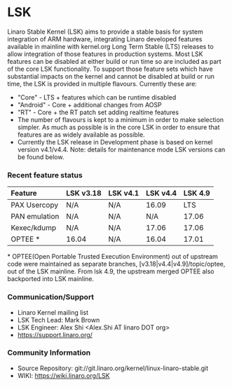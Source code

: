 # LSK

Linaro Stable Kernel (LSK) aims to provide a stable basis for system integration of ARM hardware, integrating Linaro developed features available in mainline with kernel.org Long Term Stable (LTS) releases to allow integration of those features in production systems. 
Most LSK features can be disabled at either build or run time so are included as part of the core LSK functionality. To support those feature sets which have substantial impacts on the kernel and cannot be disabled at build or run time, the LSK is provided in multiple flavours. Currently these are: 

- "Core" - LTS + features which can be runtime disabled 
- "Android" - Core + additional changes from AOSP
- "RT" - Core + the RT patch set adding realtime features 
- The number of flavours is kept to a minimum in order to make selection simpler. As much as possible is in the core LSK in order to ensure that features are as widely available as possible. 
- Currently the LSK release in Development phase is based on kernel version v4.1/v4.4. Note: details for maintenance mode LSK versions can be found below. 


### Recent feature status

| Feature | LSK v3.18 | LSK v4.1 |  LSK v4.4 | LSK 4.9  |
| :--- | :--- | :--- | :--- | :--- |
| PAX Usercopy | N/A | N/A | 16.09 | LTS |
| PAN emulation | N/A | N/A | N/A | 17.06 |
| Kexec/kdump | N/A | N/A | 17.06 | 17.06 |
| OPTEE * | 16.04 | N/A | 16.04 | 17.01 |

\* OPTEE(Open Portable Trusted Execution Environment) out of upstream code were maintained as separate branches, [v3.18|v4.4|v4.9]/topic/optee, out of the LSK mainline. From lsk 4.9, the upstream merged OPTEE  also backported into LSK mainline.

### Communication/Support

- Linaro Kernel mailing list <linaro-kernel AT lists DOT linaro DOT org>
- LSK Tech Lead: Mark Brown <broonie AT linaro DOT org>
- LSK Engineer: Alex Shi <Alex.Shi AT linaro DOT org>
- https://support.linaro.org/

### Community Information 

- Source Repository: git://git.linaro.org/kernel/linux-linaro-stable.git 
- WIKI: https://wiki.linaro.org/LSK
